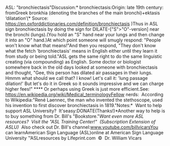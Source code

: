 ASL: "bronchiectasis"Discussion:* bronchiectasis:Origin: late 19th century: fromGreek bronkhia (denoting the branches of the main bronchi)+ektasis ‘dilatation’(* Source: https://en.oxforddictionaries.com/definition/bronchiectasis )Thus in ASL sign bronchiectasis by doing the sign for DILATE-["S">"O"-version] 
near the bronchi (lungs).(You hold an "S" hand near your lungs and then change it into an "O" hand.)At which point someone will smugly respond: "People won't know what that means!"And then you respond, "They don't know what the fetch 'bronchiectasis' means in 
English either until they learn it from study or being told."ASL gets the same right to do the same linguistic creating (via compounding) as 
English. Some doctor or biologist somewhere back in the old days looked at 
someone with bronchiectasis and thought, "Gee, this person has dilated air 
passages in their lungs. Hmmm what should we call that? I know! Let's call it: 
'lung passage dilation!' But let's do it in Greek so it sounds impressive and we 
can charge higher fees!" **** Or perhaps using Greek is just more efficient.See:  https://en.wikipedia.org/wiki/Medical_terminologyFellow nerds:  According to Wikipedia:"René Laennec, the man who invented the stethoscope, used his invention to first 
discover bronchiectasis in 1819."Notes:* 
Want to help support ASL University?  It'seasy:DONATE(Thanks!)*Another way to help is to buy something from Dr. Bill's "Bookstore."*Want even more ASL resources?  Visit the "ASL Training Center!"  (Subscription 
Extension of ASLU)*  Also check out Dr. Bill's channel:www.youtube.com/billvicarsYou can learnAmerican Sign Language (ASL)online at American Sign Language University ™ASLresources by Lifeprint.com  ©  Dr. William Vicars
